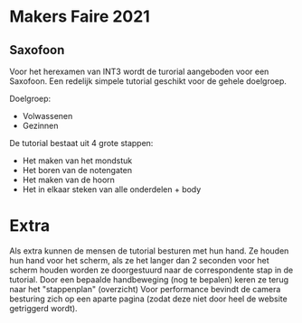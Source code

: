 # Makers Faire 2021

## Saxofoon

Voor het herexamen van INT3 wordt de turorial aangeboden voor een Saxofoon.
Een redelijk simpele tutorial geschikt voor de gehele doelgroep.

Doelgroep:

- Volwassenen
- Gezinnen

De tutorial bestaat uit 4 grote stappen:

- Het maken van het mondstuk
- Het boren van de notengaten
- Het maken van de hoorn
- Het in elkaar steken van alle onderdelen + body

# Extra

Als extra kunnen de mensen de tutorial besturen met hun hand.
Ze houden hun hand voor het scherm, als ze het langer dan 2 seconden voor het scherm houden worden ze doorgestuurd naar de
correspondente stap in de tutorial.
Door een bepaalde handbeweging (nog te bepalen) keren ze terug naar het "stappenplan" (overzicht)
Voor performance bevindt de camera besturing zich op een aparte pagina (zodat deze niet door heel de website getriggerd wordt).
